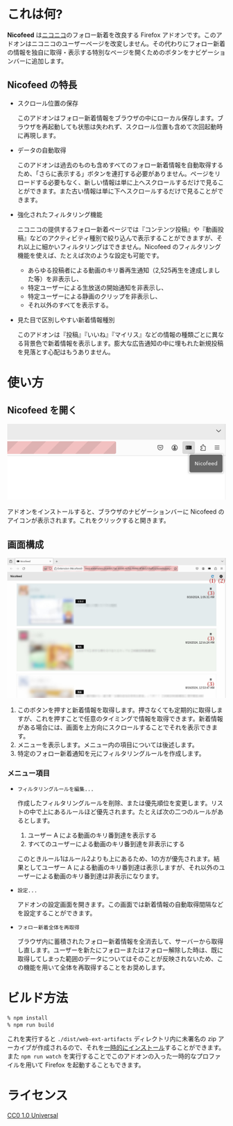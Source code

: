 # これは何?

**Nicofeed** は[ニコニコ](https://www.nicovideo.jp/)のフォロー新着を改良する Firefox アドオンです。このアドオンはニコニコのユーザーページを改変しません。その代わりにフォロー新着の情報を独自に取得・表示する特別なページを開くためのボタンをナビゲーションバーに追加します。

## Nicofeed の特長

* スクロール位置の保存

  このアドオンはフォロー新着情報をブラウザの中にローカル保存します。ブラウザを再起動しても状態は失われず、スクロール位置も含めて次回起動時に再現します。

* データの自動取得

  このアドオンは過去のものも含めすべてのフォロー新着情報を自動取得するため、「さらに表示する」ボタンを連打する必要がありません。ページをリロードする必要もなく、新しい情報は単に上へスクロールするだけで見ることができます。また古い情報は単に下へスクロールするだけで見ることができます。

* 強化されたフィルタリング機能

  ニコニコの提供するフォロー新着ページでは『コンテンツ投稿』や『動画投稿』などのアクティビティ種別で絞り込んで表示することができますが、それ以上に細かいフィルタリングはできません。Nicofeed のフィルタリング機能を使えば、たとえば次のような設定も可能です。

  * あらゆる投稿者による動画のキリ番再生通知（2,525再生を達成しました等）を非表示し、
  * 特定ユーザーによる生放送の開始通知を非表示し、
  * 特定ユーザーによる静画のクリップを非表示し、
  * それ以外のすべてを表示する。

* 見た目で区別しやすい新着情報種別

  このアドオンは『投稿』『いいね』『マイリス』などの情報の種類ごとに異なる背景色で新着情報を表示します。膨大な広告通知の中に埋もれた新規投稿を見落とす心配はもうありません。

# 使い方

## Nicofeed を開く

![ナビゲーションバー](./doc/navbar.png)

アドオンをインストールすると、ブラウザのナビゲーションバーに Nicofeed のアイコンが表示されます。これをクリックすると開きます。

## 画面構成

![Nicofeed メイン画面](./doc/feed-with-labels.jpg)

1. このボタンを押すと新着情報を取得します。押さなくても定期的に取得しますが、これを押すことで任意のタイミングで情報を取得できます。新着情報がある場合には、画面を上方向にスクロールすることでそれを表示できます。
2. メニューを表示します。メニュー内の項目については後述します。
3. 特定のフォロー新着通知を元にフィルタリングルールを作成します。

### メニュー項目

* `フィルタリングルールを編集...`

  作成したフィルタリングルールを削除、または優先順位を変更します。リストの中で上にあるルールほど優先されます。たとえば次の二つのルールがあるとします。

  1. ユーザー A による動画のキリ番到達を表示する
  2. すべてのユーザーによる動画のキリ番到達を非表示にする

  このときルール1はルール2よりも上にあるため、1の方が優先されます。結果としてユーザー A による動画のキリ番到達は表示しますが、それ以外のユーザーによる動画のキリ番到達は非表示になります。

* `設定...`

  アドオンの設定画面を開きます。この画面では新着情報の自動取得間隔などを設定することができます。

* `フォロー新着全体を再取得`

  ブラウザ内に蓄積されたフォロー新着情報を全消去して、サーバーから取得し直します。ユーザーを新たにフォローまたはフォロー解除した時は、既に取得してしまった範囲のデータについてはそのことが反映されないため、この機能を用いて全体を再取得することをお奨めします。

# ビルド方法

```
% npm install
% npm run build
```

これを実行すると `./dist/web-ext-artifacts` ディレクトリ内に未署名の zip アーカイブが作成されるので、それを[一時的にインストール](https://extensionworkshop.com/documentation/develop/temporary-installation-in-firefox/)することができます。また `npm run watch` を実行することでこのアドオンの入った一時的なプロファイルを用いて Firefox を起動することもできます。

# ライセンス

[CC0 1.0 Universal](https://creativecommons.org/share-your-work/public-domain/cc0/)
